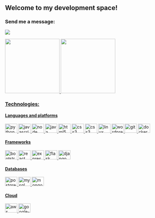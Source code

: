 ## Welcome to my development space!

### Send me a message:

<a href="https://www.linkedin.com/in/matheus-souza-martins/"><img src="https://img.shields.io/badge/LinkedIn-0077B5?style=for-the-badge&logo=linkedin&logoColor=white"></a>


<div>
  <a href="https://github.com/Matheus-Martins13">
  <img height="180em" src="https://github-readme-stats.vercel.app/api?username=Matheus-Martins13&show_icons=true&theme=dark&include_all_commits=true&count_private=true"/>
  <img height="180em" src="https://github-readme-stats.vercel.app/api/top-langs/?username=Matheus-Martins13&layout=compact&langs_count=7&theme=dark"/>
</div>

### Technologies:
 
 <div style="display: inline_block">
  <h4>Languages and platforms</h4>
    <img alt="python" height="30" width="40" src="https://cdn.jsdelivr.net/gh/devicons/devicon/icons/python/python-original.svg">
    <img alt="javascript" height="30" width="40"src="https://cdn.jsdelivr.net/gh/devicons/devicon/icons/javascript/javascript-original.svg">
    <img alt="node" height="30" width="40" src="https://cdn.jsdelivr.net/gh/devicons/devicon/icons/nodejs/nodejs-original.svg">
    <img alt="java" height="30" width="40" src="https://cdn.jsdelivr.net/gh/devicons/devicon/icons/java/java-original.svg">
    <img alt="html5" height="30" width="40" src="https://cdn.jsdelivr.net/gh/devicons/devicon/icons/html5/html5-original.svg">
    <img alt="css3" height="30" width="40" src="https://cdn.jsdelivr.net/gh/devicons/devicon/icons/css3/css3-original.svg">
    <img alt="css3" height="30" width="40" src="https://cdn.jsdelivr.net/gh/devicons/devicon/icons/bash/bash-original.svg">
    <img alt="linux" height="30" width="40" src="https://cdn.jsdelivr.net/gh/devicons/devicon/icons/linux/linux-original.svg">
    <img alt="wordpress" height="30" width="40" src="https://cdn.jsdelivr.net/gh/devicons/devicon/icons/wordpress/wordpress-plain.svg">
    <img alt="git" height="30" width="40" src="https://cdn.jsdelivr.net/gh/devicons/devicon/icons/git/git-original.svg">
    <img alt="docker" height="30" width="40" src="https://cdn.jsdelivr.net/gh/devicons/devicon/icons/docker/docker-original.svg">

  <h4>Frameworks</h4>
    <img alt="bootstrap" height="30" width="40" src="https://cdn.jsdelivr.net/gh/devicons/devicon/icons/bootstrap/bootstrap-original.svg">
    <img alt="react" height="30" width="40"src="https://cdn.jsdelivr.net/gh/devicons/devicon/icons/react/react-original-wordmark.svg" />
    <img alt="express" height="30" width="40" src="https://cdn.jsdelivr.net/gh/devicons/devicon/icons/express/express-original.svg">
    <img alt="flask" height="30" width="40"src="https://cdn.jsdelivr.net/gh/devicons/devicon/icons/flask/flask-original.svg" />
    <img alt="django" height="30" width="40"src="https://cdn.jsdelivr.net/gh/devicons/devicon/icons/django/django-plain.svg" />
    
   
  <h4>Databases</h4>
    <img alt="postgresql" height="30" width="40" src="https://cdn.jsdelivr.net/gh/devicons/devicon/icons/postgresql/postgresql-plain.svg">
    <img alt="mysql" height="30" width="40" src="https://cdn.jsdelivr.net/gh/devicons/devicon/icons/mysql/mysql-original.svg">
    <img alt="mongodb" height="30" width="40" src="https://cdn.jsdelivr.net/gh/devicons/devicon/icons/mongodb/mongodb-original.svg">
   
  <h4>Cloud</h4>
    <img alt="aws" height="30" width="40" src="https://cdn.jsdelivr.net/gh/devicons/devicon/icons/amazonwebservices/amazonwebservices-original.svg">
    <img alt="google-cloud-platform" height="30" width="40" src="https://cdn.jsdelivr.net/gh/devicons/devicon/icons/googlecloud/googlecloud-original.svg">
</div>
<br>
 
